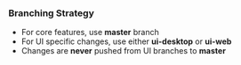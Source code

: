 ### Branching Strategy
- For core features, use **master** branch
- For UI specific changes, use either **ui-desktop** or **ui-web**
- Changes are **never** pushed from UI branches to **master**